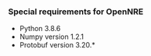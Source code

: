 ### Special requirements for OpenNRE

- Python 3.8.6
- Numpy version 1.2.1
- Protobuf version 3.20.*